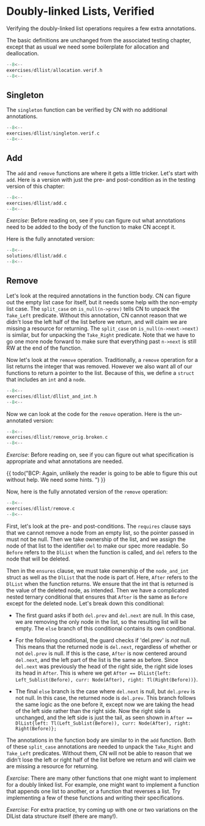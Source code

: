 # Doubly-linked Lists, Verified

Verifying the doubly-linked list operations requires a few extra
annotations. 

The basic definitions are unchanged from the associated testing
chapter, except that as usual we need some boilerplate for allocation and deallocation.

```c title="exercises/dllist/allocation.verif.h"
--8<--
exercises/dllist/allocation.verif.h
--8<--
```

<!-- ====================================================================== -->

## Singleton

The `singleton` function can be verified by CN with no additional annotations.

```c title="exercises/dllist/singleton.verif.c"
--8<--
exercises/dllist/singleton.verif.c
--8<--
```

<!-- ====================================================================== -->

## Add

The `add` and `remove` functions are where it gets a little tricker.
Let's start with `add`.  Here is a version with just the pre- and
post-condition as in the testing version of this chapter:

```c title="exercises/dllist/add_orig.broken.c"
--8<--
exercises/dllist/add.c
--8<--
```

_Exercise_: Before reading on, see if you can figure out what
annotations need to be added to the body of the function to make CN
accept it.

Here is the fully annotated version:

```c title="solutions/dllist/add.c"
--8<--
solutions/dllist/add.c
--8<--
```

## Remove

Let's look at the required annotations in the function body. CN can
figure out the empty list case for itself, but it needs some help with
the non-empty list case. The `split_case` on `is_null(n->prev)`
tells CN to unpack the `Take_Left` predicate. Without this
annotation, CN cannot reason that we didn't lose the left half of the
list before we return, and will claim we are missing a resource for
returning. The `split_case` on `is_null(n->next->next)` is similar,
but for unpacking the `Take_Right` predicate. Note that we have to
go one more node forward to make sure that everything past `n->next`
is still RW at the end of the function.

Now let's look at the `remove` operation. Traditionally, a `remove`
operation for a list returns the integer that was removed. However we
also want all of our functions to return a pointer to the
list. Because of this, we define a `struct` that includes an `int`
and a `node`.

```c title="exercises/dllist/dllist_and_int.h"
--8<--
exercises/dllist/dllist_and_int.h
--8<--
```

Now we can look at the code for the `remove` operation. Here is the un-annotated version:

```c title="exercises/dllist/remove_orig.broken.c"
--8<--
exercises/dllist/remove_orig.broken.c
--8<--
```

_Exercise_: Before reading on, see if you can figure out what
specification is appropriate and what annotations are needed.

{{ todo("BCP: Again, unlikely the reader is going to be able to figure this out without help. We need some hints. ") }}

Now, here is the fully annotated version of the `remove` operation:

```c title="exercises/dllist/remove.c"
--8<--
exercises/dllist/remove.c
--8<--
```

First, let's look at the pre- and post-conditions. The `requires` clause says that we cannot remove a node from an empty list, so the pointer passed in must not be null. Then we take ownership of the list, and we
assign the node of that list to the identifier `del`
to make our spec more readable. So `Before` refers to the `DlList` when the function is called, and `del` refers to the node that will be deleted.

Then in the `ensures` clause, we must take ownership
of the `node_and_int` struct as well as the `DlList` that
the node is part of. Here, `After` refers to the `DlList`
when the function returns. We ensure that the int that is returned is the value of the deleted node, as intended. Then we have a complicated nested ternary conditional that ensures that `After` is the same as `Before` except for the deleted node. Let's break down this conditional:

- The first guard asks if both `del.prev` and `del.next` are null. In this case, we are removing the only node in the list, so the resulting list will be empty. The `else` branch of this conditional contains its own conditional.

- For the following conditional, the guard checks if 'del.prev' is
  _not_ null. This means that the returned node is `del.next`,
  regardless of whether or not `del.prev` is null. If this is the
  case, `After` is now centered around `del.next`, and the left part
  of the list is the same as before. Since `del.next` was previously
  the head of the right side, the right side loses its head in
  `After`. This is where we get `After == DlList{left:
Left_Sublist(Before), curr: Node(After), right: Tl(Right(Before))}`.

- The final `else` branch is the case where `del.next` is null, but
  `del.prev` is not null. In this case, the returned node is
  `del.prev`. This branch follows the same logic as the one before it,
  except now we are taking the head of the left side rather than the
  right side. Now the right side is unchanged, and the left side is just
  the tail, as seen shown in `After == DlList{left:
Tl(Left_Sublist(Before)), curr: Node(After), right: Right(Before)};`

The annotations in the function body are similar to in the `add`
function. Both of these `split_case` annotations are needed to unpack
the `Take_Right` and `Take_Left` predicates. Without them, CN
will not be able to reason that we didn't lose the left or right half
of the list before we return and will claim we are missing a resource
for returning.

<!-- ====================================================================== -->

_Exercise_: There are many other functions that one might want to
implement for a doubly linked list. For example, one might want to
implement a function that appends one list to another, or a function
that reverses a list. Try implementing a few of these functions and
writing their specifications.

_Exercise_: For extra practice, try coming up with one or two
variations on the DlList data structure itself (there are many!).


